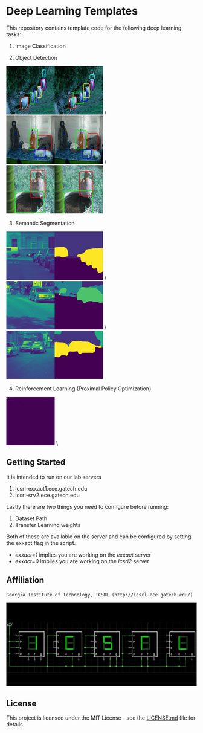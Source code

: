
# Deep Learning Templates

This repository contains template code for the following deep learning tasks:
1. Image Classification

2. Object Detection

<p float="left">
  <img src="./README_src/object_detection1.jpg" alt="object_detection1" width="256" height="128" /> \
  <img src="./README_src/object_detection2.jpg" alt="object_detection2" width="256" height="128" /> \
  <img src="./README_src/object_detection3.jpg" alt="object_detection3" width="256" height="128" />
</p>

3. Semantic Segmentation

<p float="left">
  <img src="./README_src/semantic_seg1.jpg" alt="semantic_seg1" width="256" height="128" /> \
  <img src="./README_src/semantic_seg2.jpg" alt="semantic_seg2" width="256" height="128" /> \
  <img src="./README_src/semantic_seg3.jpg" alt="semantic_seg3" width="256" height="128" />
</p>

4. Reinforcement Learning (Proximal Policy Optimization)

<img src="./images/flappy_bird.gif" alt="flappy_bird" width="128" height="128" /> \

## Getting Started

It is intended to run on our lab servers
1. icsrl-exxact1.ece.gatech.edu
2. icsrl-srv2.ece.gatech.edu

Lastly there are two things you need to configure before running:
1. Dataset Path
2. Transfer Learning weights

Both of these are available on the server and can be configured by setting the exxact flag in the script.
* *exxact=1* implies you are working on the *exxact* server
* *exxact=0* implies you are working on the *icsrl2* server

## Affiliation 

```
Georgia Institute of Technology, ICSRL (http://icsrl.ece.gatech.edu/)
```

![Alt text](./images/icsrl.png?raw=true "Title")

## License

This project is licensed under the MIT License - see the [LICENSE.md](LICENSE.md) file for details





